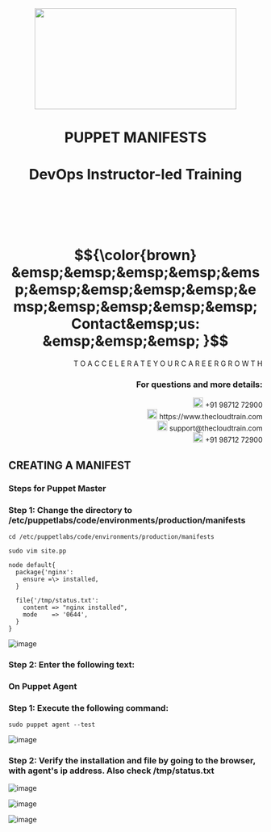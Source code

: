 <div align="center">
<img src=https://static.wixstatic.com/media/1c706c_a5df0ad56f894928bf858a74ba744b32~mv2.png/v1/fit/w_2500,h_1330,al_c/1c706c_a5df0ad56f894928bf858a74ba744b32~mv2.png width="400" height="200">
 </div>

# <div align="center"> PUPPET MANIFESTS </p>

# <div align="center"> DevOps Instructor-led Training </div>

<br />

<br />

<br />

<br />

# $${\color{brown} &emsp;&emsp;&emsp;&emsp;&emsp;&emsp;&emsp;&emsp;&emsp;&emsp;&emsp;&emsp;&emsp;&emsp; Contact&emsp;us: &emsp;&emsp;&emsp; }$$

<div align="right"> T O A C C E L E R A T E Y O U R C A R E E R G R O W T H </div>

### <div align="right"> For questions and more details: </div>

<div align="right"> <img src=https://w7.pngwing.com/pngs/759/922/png-transparent-telephone-logo-iphone-telephone-call-smartphone-phone-electronics-text-trademark-thumbnail.png width="20" height="20"> +91 98712 72900 </div>

<div align="right"> <img src=https://pbs.twimg.com/profile_images/1450734615946219520/jmBHQRRa_400x400.jpg width="20" height="20"> https://www.thecloudtrain.com </div>

<div align="right"> <img src=https://icons.iconarchive.com/icons/martz90/circle/512/email-icon.png width="20" height="20"> support@thecloudtrain.com </div>

<div align="right"> <img src=https://png.pngtree.com/png-vector/20221018/ourmid/pngtree-whatsapp-icon-png-image_6315990.png width="20" height="20"> +91 98712 72900 </div>

## CREATING A MANIFEST

### Steps for Puppet Master

### Step 1: Change the directory to **/etc/puppetlabs/code/environments/production/manifests**

`cd /etc/puppetlabs/code/environments/production/manifests`

`sudo vim site.pp`

```
node default{
  package{'nginx':
    ensure =\> installed,
  }

  file{'/tmp/status.txt':
    content => "nginx installed",
    mode    => '0644',
  }
}
```

![image](https://user-images.githubusercontent.com/37858762/235777662-746d7bd3-b69b-4f39-8293-3db7a431f5cf.png)

### Step 2: Enter the following text:

### On Puppet Agent

### Step 1: Execute the following command:

`sudo puppet agent --test`

![image](https://user-images.githubusercontent.com/37858762/235777718-a814051d-5280-4711-86b8-9f59fad6c57b.png)

### Step 2: Verify the installation and file by going to the browser, with agent's ip address. Also check **/tmp/status.txt**

![image](https://user-images.githubusercontent.com/37858762/235777796-9741b8c0-3e9a-43c1-a1fa-eed0967cc9c7.png)

![image](https://user-images.githubusercontent.com/37858762/235777820-b0345acd-9aba-4d39-ad3a-f7be459e4b08.png)

![image](https://user-images.githubusercontent.com/37858762/235777856-a8618a6c-4ff7-4f32-bcd0-7a276582f7a7.png)
